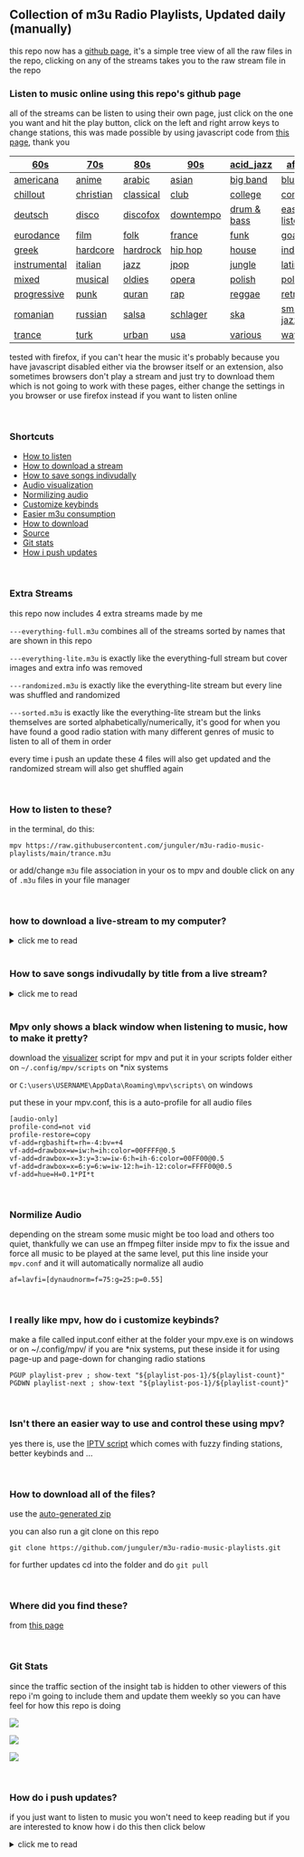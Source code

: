 ## Collection of m3u Radio Playlists, Updated daily (manually)
this repo now has a [github page](https://junguler.github.io/m3u-radio-music-playlists/), it's a simple tree view of all the raw files in the repo, clicking on any of the streams takes you to the raw stream file in the repo

### Listen to music online using this repo's github page
all of the streams can be listen to using their own page, just click on the one you want and hit the play button, click on the left and right arrow keys to change stations, this was made possible by using javascript code from [this page](https://www.draketo.de/software/m3u-player.html), thank you

<div align="left">

| [60s](https://junguler.github.io/m3u-radio-music-playlists/stuff/60s.html) | [70s](https://junguler.github.io/m3u-radio-music-playlists/stuff/70s.html) | [80s](https://junguler.github.io/m3u-radio-music-playlists/stuff/80s.html) | [90s](https://junguler.github.io/m3u-radio-music-playlists/stuff/90s.html) | [acid_jazz](https://junguler.github.io/m3u-radio-music-playlists/stuff/acid_jazz.html) | [african](https://junguler.github.io/m3u-radio-music-playlists/stuff/african.html) | [alternative](https://junguler.github.io/m3u-radio-music-playlists/stuff/alternative.html) | [ambient](https://junguler.github.io/m3u-radio-music-playlists/stuff/ambient.html) |
|---|---|---|---|---|---|---|---|
| [americana](https://junguler.github.io/m3u-radio-music-playlists/stuff/americana.html) | [anime](https://junguler.github.io/m3u-radio-music-playlists/stuff/anime.html) | [arabic](https://junguler.github.io/m3u-radio-music-playlists/stuff/arabic.html) | [asian](https://junguler.github.io/m3u-radio-music-playlists/stuff/asian.html) | [big band](https://junguler.github.io/m3u-radio-music-playlists/stuff/big_band.html) | [bluegrass](https://junguler.github.io/m3u-radio-music-playlists/stuff/bluegrass.html) | [blues](https://junguler.github.io/m3u-radio-music-playlists/stuff/blues.html) | [breakbeat](https://junguler.github.io/m3u-radio-music-playlists/stuff/breakbeat.html) |
| [chillout](https://junguler.github.io/m3u-radio-music-playlists/stuff/chillout.html) | [christian](https://junguler.github.io/m3u-radio-music-playlists/stuff/christian.html) | [classical](https://junguler.github.io/m3u-radio-music-playlists/stuff/classical.html) | [club](https://junguler.github.io/m3u-radio-music-playlists/stuff/club.html) | [college](https://junguler.github.io/m3u-radio-music-playlists/stuff/college.html) | [comedy](https://junguler.github.io/m3u-radio-music-playlists/stuff/comedy.html) | [country](https://junguler.github.io/m3u-radio-music-playlists/stuff/country.html) | [dance](https://junguler.github.io/m3u-radio-music-playlists/stuff/dance.html) |
| [deutsch](https://junguler.github.io/m3u-radio-music-playlists/stuff/deutsch.html) | [disco](https://junguler.github.io/m3u-radio-music-playlists/stuff/disco.html) | [discofox](https://junguler.github.io/m3u-radio-music-playlists/stuff/discofox.html) | [downtempo](https://junguler.github.io/m3u-radio-music-playlists/stuff/downtempo.html) | [drum & bass](https://junguler.github.io/m3u-radio-music-playlists/stuff/drum_and_bass.html) | [easy listening](https://junguler.github.io/m3u-radio-music-playlists/stuff/easy_listening.html) | [ebm](https://junguler.github.io/m3u-radio-music-playlists/stuff/ebm.html) | [electronic](https://junguler.github.io/m3u-radio-music-playlists/stuff/electronic.html) |
| [eurodance](https://junguler.github.io/m3u-radio-music-playlists/stuff/eurodance.html) | [film](https://junguler.github.io/m3u-radio-music-playlists/stuff/film.html) | [folk](https://junguler.github.io/m3u-radio-music-playlists/stuff/folk.html) | [france](https://junguler.github.io/m3u-radio-music-playlists/stuff/france.html) | [funk](https://junguler.github.io/m3u-radio-music-playlists/stuff/funk.html) | [goa](https://junguler.github.io/m3u-radio-music-playlists/stuff/goa.html) | [gospel](https://junguler.github.io/m3u-radio-music-playlists/stuff/gospel.html) | [gothic](https://junguler.github.io/m3u-radio-music-playlists/stuff/gothic.html) |
| [greek](https://junguler.github.io/m3u-radio-music-playlists/stuff/greek.html) | [hardcore](https://junguler.github.io/m3u-radio-music-playlists/stuff/hardcore.html) | [hardrock](https://junguler.github.io/m3u-radio-music-playlists/stuff/hardrock.html) | [hip hop](https://junguler.github.io/m3u-radio-music-playlists/stuff/hip_hop.html) | [house](https://junguler.github.io/m3u-radio-music-playlists/stuff/house.html) | [india](https://junguler.github.io/m3u-radio-music-playlists/stuff/india.html) | [indie](https://junguler.github.io/m3u-radio-music-playlists/stuff/indie.html) | [industrial](https://junguler.github.io/m3u-radio-music-playlists/stuff/industrial.html) |
| [instrumental](https://junguler.github.io/m3u-radio-music-playlists/stuff/instrumental.html) | [italian](https://junguler.github.io/m3u-radio-music-playlists/stuff/italian.html) | [jazz](https://junguler.github.io/m3u-radio-music-playlists/stuff/jazz.html) | [jpop](https://junguler.github.io/m3u-radio-music-playlists/stuff/jpop.html) | [jungle](https://junguler.github.io/m3u-radio-music-playlists/stuff/jungle.html) | [latin](https://junguler.github.io/m3u-radio-music-playlists/stuff/latin.html) | [lounge](https://junguler.github.io/m3u-radio-music-playlists/stuff/lounge.html) | [metal](https://junguler.github.io/m3u-radio-music-playlists/stuff/metal.html) |
| [mixed](https://junguler.github.io/m3u-radio-music-playlists/stuff/mixed.html) | [musical](https://junguler.github.io/m3u-radio-music-playlists/stuff/musical.html) | [oldies](https://junguler.github.io/m3u-radio-music-playlists/stuff/oldies.html) | [opera](https://junguler.github.io/m3u-radio-music-playlists/stuff/opera.html) | [polish](https://junguler.github.io/m3u-radio-music-playlists/stuff/polish.html) | [polka](https://junguler.github.io/m3u-radio-music-playlists/stuff/polka.html) | [pop](https://junguler.github.io/m3u-radio-music-playlists/stuff/pop.html) | [portugal](https://junguler.github.io/m3u-radio-music-playlists/stuff/portugal.html) |
| [progressive](https://junguler.github.io/m3u-radio-music-playlists/stuff/progressive.html) | [punk](https://junguler.github.io/m3u-radio-music-playlists/stuff/punk.html) | [quran](https://junguler.github.io/m3u-radio-music-playlists/stuff/quran.html) | [rap](https://junguler.github.io/m3u-radio-music-playlists/stuff/rap.html) | [reggae](https://junguler.github.io/m3u-radio-music-playlists/stuff/reggae.html) | [retro](https://junguler.github.io/m3u-radio-music-playlists/stuff/retro.html) | [rnb](https://junguler.github.io/m3u-radio-music-playlists/stuff/rnb.html) | [rock](https://junguler.github.io/m3u-radio-music-playlists/stuff/rock.html) |
| [romanian](https://junguler.github.io/m3u-radio-music-playlists/stuff/romanian.html) | [russian](https://junguler.github.io/m3u-radio-music-playlists/stuff/russian.html) | [salsa](https://junguler.github.io/m3u-radio-music-playlists/stuff/salsa.html) | [schlager](https://junguler.github.io/m3u-radio-music-playlists/stuff/schlager.html) | [ska](https://junguler.github.io/m3u-radio-music-playlists/stuff/ska.html) | [smooth jazz](https://junguler.github.io/m3u-radio-music-playlists/stuff/smooth_jazz.html) | [soul](https://junguler.github.io/m3u-radio-music-playlists/stuff/soul.html) | [soundtrack](https://junguler.github.io/m3u-radio-music-playlists/stuff/soundtrack.html) | [spain](https://junguler.github.io/m3u-radio-music-playlists/stuff/spain.html) | [spiritual](https://junguler.github.io/m3u-radio-music-playlists/stuff/spiritual.html) | [sport](https://junguler.github.io/m3u-radio-music-playlists/stuff/sport.html) | [swing](https://junguler.github.io/m3u-radio-music-playlists/stuff/swing.html) | [symphonic](https://junguler.github.io/m3u-radio-music-playlists/stuff/symphonic.html) | [talk](https://junguler.github.io/m3u-radio-music-playlists/stuff/talk.html) | [techno](https://junguler.github.io/m3u-radio-music-playlists/stuff/techno.html) | [top 40](https://junguler.github.io/m3u-radio-music-playlists/stuff/top_40.html) |
| [trance](https://junguler.github.io/m3u-radio-music-playlists/stuff/trance.html) | [turk](https://junguler.github.io/m3u-radio-music-playlists/stuff/turk.html) | [urban](https://junguler.github.io/m3u-radio-music-playlists/stuff/urban.html) | [usa](https://junguler.github.io/m3u-radio-music-playlists/stuff/usa.html) | [various](https://junguler.github.io/m3u-radio-music-playlists/stuff/various.html) | [wave](https://junguler.github.io/m3u-radio-music-playlists/stuff/wave.html) | [world](https://junguler.github.io/m3u-radio-music-playlists/stuff/world.html) | |

tested with firefox, if you can't hear the music it's probably because you have javascript disabled either via the browser itself or an extension, also sometimes browsers don't play a stream and just try to download them which is not going to work with these pages, either change the settings in you browser or use firefox instead if you want to listen online

<div>

<br>

### Shortcuts
 * [How to listen](https://github.com/junguler/m3u-radio-music-playlists#how-to-listen-to-these)
 * [How to download a stream](https://github.com/junguler/m3u-radio-music-playlists#how-to-download-a-live-stream-to-my-computer)
 * [How to save songs indivudally](https://github.com/junguler/m3u-radio-music-playlists#how-to-save-songs-indivudally-by-title-from-a-live-stream)
 * [Audio visualization](https://github.com/junguler/m3u-radio-music-playlists#mpv-only-shows-a-black-window-when-listening-to-music-how-to-make-it-pretty)
 * [Normilizing audio](https://github.com/junguler/m3u-radio-music-playlists#normilize-audio)
 * [Customize keybinds](https://github.com/junguler/m3u-radio-music-playlists#i-really-like-mpv-how-do-i-customize-keybinds)
 * [Easier m3u consumption](https://github.com/junguler/m3u-radio-music-playlists#isnt-there-an-easier-way-to-use-and-control-these-using-mpv)
 * [How to download](https://github.com/junguler/m3u-radio-music-playlists#how-to-download-all-of-the-files)
 * [Source](https://github.com/junguler/m3u-radio-music-playlists#where-did-you-find-these)
 * [Git stats](https://github.com/junguler/m3u-radio-music-playlists#git-stats)
 * [How i push updates](https://github.com/junguler/m3u-radio-music-playlists#how-do-i-push-updates)

<br>

### Extra Streams
this repo now includes 4 extra streams made by me

`---everything-full.m3u` combines all of the streams sorted by names that are shown in this repo

`---everything-lite.m3u` is exactly like the everything-full stream but cover images and extra info was removed

`---randomized.m3u` is exactly like the everything-lite stream but every line was shuffled and randomized

`---sorted.m3u` is exactly like the everything-lite stream but the links themselves are sorted alphabetically/numerically, it's good for when you have found a good radio station with many different genres of music to listen to all of them in order

every time i push an update these 4 files will also get updated and the randomized stream will also get shuffled again

<br>

### How to listen to these?
in the terminal, do this:
```
mpv https://raw.githubusercontent.com/junguler/m3u-radio-music-playlists/main/trance.m3u
```
or add/change `m3u` file association in your os to mpv and double click on any of `.m3u` files in your file manager

<br>

### how to download a live-stream to my computer?
<details>
  <summary>click me to read</summary>

<br>
  
downloading from these m3u files is not possible as far as i know since they contain multiple streams, but if you want to download from a particular stream you can achieve this by using ffmpeg, i use the most popular (first stream) in the `trance.m3u` to showcase this, in your terminal change directory to where you want this file to be at (note that lines starting with # are not actual streams and are there for embedding extra info to your media player)
```
ffmpeg -y -i http://stream.dancewave.online:8080/dance.mp3 -c copy dancewave.mp3
```
change the filename at the end to what you like, as ffmpeg suggests when you feel happy with the length/size of this file press `q` in your terminal emulator to finish the process and save the file

because these are online streams there is no way to download the whole thing as they are constantly changing, but you can set a hard limit to when recording stops using the timeout command on bash/zsh shells
```
timeout 60 ffmpeg -y -i http://stream.dancewave.online:8080/dance.mp3 -c copy dancewave.mp3
```
the above command saves about one minute of the audio live-stream, you can specify longer times using `-m` for minutes `-h` for hours and `-d` for days, these can also be used with decimals for more control, so one and half minute can be set with 1.5m or 3 hour and 45 minutes can be set with 3.75h
```
timeout 1h ffmpeg -y -i http://stream.dancewave.online:8080/dance.mp3 -c copy dancewave.mp3
```

another more elegant way to do this is to use ffmpeg to segment these files with your desired time and add a timestamp at the end as filenames, code was copied from [here](https://write.corbpie.com/ffmpeg-saving-stream-in-intervals-with-date-time-as-filename/)

```
ffmpeg -i http://stream.dancewave.online:8080/dance.mp3 -c copy -f segment -strftime 1 -segment_time 60 %Y-%m-%d-%H-%M-%S.mp3
```
this will save a new mp3 file every minute, if you want to make this longer change `-segment_time 60` and multiply the number of minutes you want for each file by 60, so if i want my mp3 files to each be 5 minutes i do `-segment_time 300`  this process goes on forever unless you run out of disk space or if you are not connected to the internet for some reason 

this command can also be stopped using `ctrl + c` shortcut or the timeout command showcased above so adding `timeout 1h` in front of the above command stops the whole process after an hour

</details>

<br>

### How to save songs indivudally by title from a live stream?

<details>
  <summary>click me to read</summary>

<br>

i have been looking for a way to do this for a while, i found this program [streamwriter](https://streamwriter.org/en/downloads/) that does this but unfortunently it's only available on windows, this [winehq page](https://appdb.winehq.org/objectManager.php?sClass=application&iId=19745) lists the program as platinum and it should work with wine without any issues but i have not tested it myself as i'm not on linux at the moment and don't have a virtual machine ready either

download the portable version of the program and extract it somewhere in your hard drive, the first time you open the program it's going to ask a few questions, things like language and where it's going to save downloaded songs, now that you are greeted with the program go to a m3u file of your favorite music genre and copy a stream link to start download, here is mine from the trance.m3u
```
http://51.89.148.171:8022/stream/1/
```
now put it inside the area i've shown and click to button next to it to start recording, after each song is completed it's going to create a new file and put a name on it from the title the stream is broadcasting

![streamwriter](stuff/streamwriter.jpg)

once you are happy with the amount of songs downloaded, right click on the stream and click on `stop recording after current title`

note that in some rare cases a stream does not broadcasts song titles and if you happen to come accross of these there is really nothing else you can and the program is going to continuously record the stream until you manually stop it

</details>

<br>

### Mpv only shows a black window when listening to music, how to make it pretty?
download the [visualizer](https://raw.githubusercontent.com/mfcc64/mpv-scripts/master/visualizer.lua) script for mpv and put it in your scripts folder either on `~/.config/mpv/scripts` on *nix systems 

or `C:\users\USERNAME\AppData\Roaming\mpv\scripts\` on windows

put these in your mpv.conf, this is a auto-profile for all audio files
```
[audio-only]
profile-cond=not vid
profile-restore=copy
vf-add=rgbashift=rh=-4:bv=+4
vf-add=drawbox=w=iw:h=ih:color=00FFFF@0.5
vf-add=drawbox=x=3:y=3:w=iw-6:h=ih-6:color=00FF00@0.5
vf-add=drawbox=x=6:y=6:w=iw-12:h=ih-12:color=FFFF00@0.5
vf-add=hue=H=0.1*PI*t
```

<br>

### Normilize Audio
depending on the stream some music might be too load and others too quiet, thankfully we can use an ffmpeg filter inside mpv to fix the issue and force all music to be played at the same level, put this line inside your `mpv.conf` and it will automatically normalize all audio
```
af=lavfi=[dynaudnorm=f=75:g=25:p=0.55]
```

<br>

### I really like mpv, how do i customize keybinds?
make a file called input.conf either at the folder your mpv.exe is on windows or on ~/.config/mpv/ if you are *nix systems, put these inside it for using page-up and page-down for changing radio stations
```
PGUP playlist-prev ; show-text "${playlist-pos-1}/${playlist-count}"
PGDWN playlist-next ; show-text "${playlist-pos-1}/${playlist-count}"
```

<br>

### Isn't there an easier way to use and control these using mpv?
yes there is, use the [IPTV script](https://github.com/gthreepw00d/mpv-iptv) which comes with fuzzy finding stations, better keybinds and ...

<br>

### How to download all of the files?
use the [auto-generated zip](https://github.com/junguler/m3u-radio-music-playlists/archive/refs/heads/main.zip) 

you can also run a git clone on this repo
```
git clone https://github.com/junguler/m3u-radio-music-playlists.git
```
for further updates cd into the folder and do ``git pull``

<br>

### Where did you find these?
from [this page](https://www.radio.pervii.com/en/online-playlists-m3u.htm)

<br>

### Git Stats
since the traffic section of the insight tab is hidden to other viewers of this repo i'm going to include them and update them weekly so you can have feel for how this repo is doing

![](stuff/stats_1.jpg)

![](stuff/stats_2.jpg)

![](stuff/stats_3.jpg)

<br>

### How do i push updates?
if you just want to listen to music you won't need to keep reading but if you are interested to know how i do this then click below

<details>
  <summary>click me to read</summary>
  
<br>
  
at first this process was manual but i finally got around to write a simple bash script to make this process fast and easy, i'll go over each step here one by one

1st step: we need to get the links from the website [here](https://www.radio.pervii.com/en/online-playlists-m3u.htm) these files are automatically updated and sorted by popularity but the links themselves never change so after this one line command we don't need to repeat this first step ever again and we can save these links to a text file for future downloads
```
lynx --dump --listonly --nonumbers https://www.radio.pervii.com/en/online-playlists-m3u.htm | grep ".m3u" | grep "top_radio" > list.txt
```
now for the explanation of what we did: 

lynx is a terminal web browser that doesn't load any kind of media and only shows links, text and stylings, we use it's `--dump` flag to save all the text and links from the website

grep is a powerful program that takes strings of characters and grep them to assist us in finding the stuff we need we used a pipe `|` to take the information lynx gave us and send it to grep, we first look for every `.m3u` file in the page and then further filter these links by `top_radio` in the next grep command to only get the file links we need, finlay use `>` to write all of these information to the `list.txt` in the current directory we are in

2nd step: we use aria2 to download these files to our preferred directory in our case `~/Music/bare_m3u/`
```
/usr/bin/aria2c -x 16 -j 4 -i ~/Music/list.txt -d ~/Music/bare_m3u/
```
note that every time we use a program in a script we want to avoid using `cd` (change directory) and always want to use the full path of every program we use, for finding where a program is just do which and then the name of the program like this: ``which aria2c`` which gives us this ``/usr/bin/aria2c``

the flags we used with aria2 is as follows: `-x 16` tells aria2 to use 16 connections to download every file (this makes the download faster), `-j 4` makes it that aria2 download 4 files at a time, `-i` takes our input txt file we made in the first step and `-d` tells aria2 to download to that specific directory

3rd step: remove the top_radio_ prefix from every file since it's not needed for our use case
```
for f in ~/Music/bare_m3u/*.m3u ; do mv "$f" "$(echo "$f" | sed -e 's/top_radio_//g')"; done
```

4rd step: make the `---everything-full.m3u` out of our downloaded m3u files
```
cat $( ls ~/Music/bare_m3u/*.m3u -v ) | awk '!seen[$0]++' > ~/Music/bare_m3u/---everything-full.m3u
```
because `cat` doesn't list alphabetically we use `ls` in tandem with it, use `awk` to remove duplicate lines

4.5 step: make the lite version of everything-full
```
cat ~/Music/bare_m3u/---everything-full.m3u | sed -n '/^#/!p' > ~/Music/bare_m3u/---everything-lite.m3u
```
use `sed` to remove every line that starts with `#` to make the final file smaller and write everything to the final m3u stream
  
5rd step: make the ---randomized.m3u and ---sorted.m3u stream by shuffling the contents of ---everything.m3u
```
cat ~/Music/bare_m3u/---everything-lite.m3u | shuf > ~/Music/bare_m3u/---randomized.m3u
```
`shuf` does the shuffling for us

```
cat ~/Music/bare_m3u/---everything-lite.m3u | sort | awk 'length>10' > ~/Music/bare_m3u/---sorted.m3u
```
`sort` sorts the links for us and we use `awk` to remove the few broken links that are less than 10 characters 
  
6rd step: move everything to our repos git directory, all the git stuff happens here, the move command overwrites everything that was there before
```
mv ~/Music/bare_m3u/*.m3u ~/Music/m3u-radio-music-playlists
```

last step: add, commit and push to your repo
```
git -C ~/Music/m3u-radio-music-playlists add .
git -C ~/Music/m3u-radio-music-playlists commit -m "updating"
git -C ~/Music/m3u-radio-music-playlists push
```
you will need a personal access token for repeat pushes to your repo from the terminal, look [here](https://docs.github.com/en/get-started/getting-started-with-git/why-is-git-always-asking-for-my-password) for more information about it 

if you are the only person who uses your computer you can set git to always remember your username & password using this command on your repos local folder:
```
git config credential.helper store
```
the next time you put your username and password git is going to remember it and never ask for it again

now for the complete script, save it to a file and give it `.sh` extension and run ``chmod +x script.sh`` on it and it's ready to use, next time you want to push an update just do ``script.sh`` in your terminal
```
#!/bin/bash

/usr/bin/aria2c -x 16 -j 4 -i ~/Music/list.txt -d ~/Music/bare_m3u/
for f in ~/Music/bare_m3u/*.m3u ; do mv "$f" "$(echo "$f" | sed -e 's/top_radio_//g')"; done
cat $( ls ~/Music/bare_m3u/*.m3u -v ) | awk '!seen[$0]++' > ~/Music/bare_m3u/---everything-full.m3u
cat ~/Music/bare_m3u/---everything-full.m3u | sed -n '/^#/!p' > ~/Music/bare_m3u/---everything-lite.m3u
cat ~/Music/bare_m3u/---everything-lite.m3u | shuf > ~/Music/bare_m3u/---randomized.m3u
cat ~/Music/bare_m3u/---everything-lite.m3u | sort | awk 'length>10' > ~/Music/bare_m3u/---sorted.m3u
mv ~/Music/bare_m3u/*.m3u ~/Music/m3u-radio-music-playlists
git -C ~/Music/m3u-radio-music-playlists add .
git -C ~/Music/m3u-radio-music-playlists commit -m "`date +'%Y/%b/%d - %I:%M:%S %p'`"
git -C ~/Music/m3u-radio-music-playlists push
```

</details>
